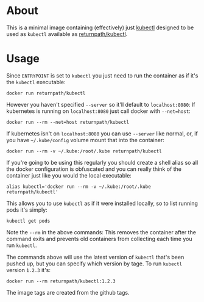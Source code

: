 # About

This is a minimal image containing (effectively) just [kubectl](http://kubernetes.io/docs/user-guide/kubectl-overview/) designed to be used as `kubectl` available as [returnpath/kubectl](https://hub.docker.com/r/returnpath/kubectl/).

# Usage

Since `ENTRYPOINT` is set to `kubectl` you just need to run the container as if it's the `kubectl` executable:

    docker run returnpath/kubectl

However you haven't specified `--server` so it'll default to `localhost:8080`: If kubernetes is running on `localhost:8080` just call docker with `--net=host`:

    docker run --rm --net=host returnpath/kubectl

If kubernetes isn't on `localhost:8080` you can use `--server` like normal, or, if you have `~/.kube/config` volume mount that into the container:

    docker run --rm -v ~/.kube:/root/.kube returnpath/kubectl

If you're going to be using this regularly you should create a shell alias so all the docker configuration is obfuscated and you can really think of the container just like you would the local executable:

    alias kubectl='docker run --rm -v ~/.kube:/root/.kube returnpath/kubectl'

This allows you to use `kubectl` as if it were installed locally, so to list running pods it's simply:

    kubectl get pods

Note the `--rm` in the above commands: This removes the container after the command exits and prevents old containers from collecting each time you run `kubectl`.

The commands above will use the latest version of `kubectl` that's been pushed up, but you can specify which version by tage. To run `kubectl` version `1.2.3` it's:

    docker run --rm returnpath/kubectl:1.2.3

The image tags are created from the github tags.
